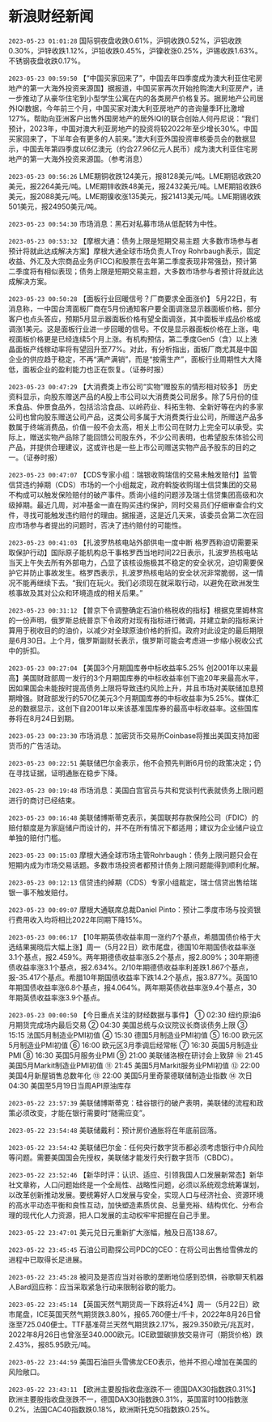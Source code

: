# 新浪财经新闻
`2023-05-23 01:01:28` 国际铜夜盘收跌0.61%，沪铜收跌0.52%，沪铝收跌0.30%，沪锌收跌1.12%，沪铅收跌0.45%，沪镍收涨0.25%，沪锡收跌1.63%。不锈钢夜盘收跌0.17%。

`2023-05-23 00:59:50` 【“中国买家回来了”，中国去年四季度成为澳大利亚住宅房地产的第一大海外投资来源国】据报道，中国买家再次开始抢购澳大利亚房产，进一步推动了从豪华住宅到小型学生公寓在内的各类房产价格复苏。据房地产公司居外IQI数据，今年前三个月，中国买家对澳大利亚房地产的咨询量季环比激增127%。帮助向亚洲客户出售外国房地产的居外IQI的联合创始人何丹尼说：“我们预计，2023年，中国对澳大利亚房地产的投资将较2022年至少增长30%。中国买家回来了，下半年会有更多的人前来。”澳大利亚外国投资审核委员会的数据显示，中国去年第四季度以6亿澳元（约合27.96亿元人民币）成为澳大利亚住宅房地产的第一大海外投资来源国。（参考消息）

`2023-05-23 00:56:26` LME期铜收跌124美元，报8128美元/吨。LME期铝收跌20美元，报2264美元/吨。LME期锌收跌48美元，报2432美元/吨。LME期铅收跌6美元，报2088美元/吨。LME期镍收涨135美元，报21413美元/吨。LME期锡收跌501美元，报24950美元/吨。

`2023-05-23 00:54:30` 市场消息：黑石对私募市场从低配转为中性。

`2023-05-23 00:53:32` 【摩根大通：债务上限是短期交易主题 大多数市场参与者预计将就此达成解决方案】摩根大通全球市场负责人Troy Rohrbaugh表示，固定收益、外汇及大宗商品业务(FICC)和股票在去年第二季度表现非常强劲，预计第二季度将有相似表现；债务上限是短期交易主题，大多数市场参与者预计将就此达成解决方案。

`2023-05-23 00:50:28` 【面板行业回暖信号？厂商要求全面涨价】 5月22日，有消息称，一中国台湾面板厂商在5月份通知客户要全面调涨显示器面板价格，部分客户也点头答应，预期5月显示器面板价格有望全面调涨，其中面板半成品价格或调涨1美元。这是面板行业进一步回暖的信号。不仅是显示器面板价格在上涨，电视面板价格更是已经连续5个月上涨。有机构预估，第二季度Gen5（含）以上液晶面板产线稼动率将有望回升至77%。对此，有分析指出，面板厂商尤其是中国企业的供应趋于稳定，不再“满产满销”，而是“按需生产”，面板行业周期性大大降低，面板企业的盈利能力也正在恢复。（证券时报）

`2023-05-23 00:47:29` 【大消费类上市公司“实物”赠股东的情形相对较多】 历史资料显示，向股东赠送产品的A股上市公司以大消费类公司居多。除了5月份的佳禾食品、仲景食品外，包括洽洽食品、以岭药业、科拓生物、全新好等在内的多家公司也曾向股东赠送公司产品，这类公司多属于大消费类行业公司，所赠送产品多数属于终端消费品，价值一般不会太高，相关上市公司在财力上完全可以承受。实际上，赠送实物产品除了能回馈公司股东外，不少公司表明，也希望股东体验公司产品，并提供合理建议，这或许也是一些上市公司赠送实物产品予股东的目的之一。（证券时报）

`2023-05-23 00:47:07` 【CDS专家小组：瑞银收购瑞信的交易未触发赔付】监管信贷违约掉期（CDS）市场的一个小组裁定，政府斡旋收购瑞士信贷集团的交易不构成可以触发保险赔付的破产事件。质询小组的问题涉及瑞士信贷集团高级和次级掉期。最近几周，对冲基金一直在购买违约保护，同时交易员们仔细审查合约文件，寻找可能触发违约赔付的理由。据报道，这是近几天来，该委员会第二次在回应市场参与者提出的问题时，否决了违约赔付的可能性。

`2023-05-23 00:41:03` 【扎波罗热核电站外部供电一度中断 格罗西称迫切需要采取保护行动】国际原子能机构总干事格罗西当地时间22日表示，扎波罗热核电站当天上午失去所有外部电力，凸显了该核设施极其不稳定的安全状况，迫切需要保护它并防止事故发生。格罗西表示，扎波罗热核电站的安全状况非常脆弱，这一情况不能再继续下去。“我们在玩火。我们必须现在就采取行动，以避免在欧洲发生核事故及其对公众和环境造成的相关后果。”

`2023-05-23 00:31:12` 【普京下令调整确定石油价格税收的指标】根据克里姆林宫的一份声明，俄罗斯总统普京下令政府对现有指标进行微调，并建立新的指标来计算用于税收目的的油价，以减少对全球原油价格的折扣。政府对此设定的最后期限是6月30日。上个月，俄罗斯副财长表示，俄罗斯可能会考虑进一步缩小税收公式中的折扣。

`2023-05-23 00:27:04` 【美国3个月期国库券中标收益率5.25% 创2001年以来最高】美国财政部周一发行的3个月期国库券的中标收益率创下逾20年来最高水平，因如果国会未能按时提高债务上限将导致违约风险上升，并且市场对美联储加息预期增强。财政部发行的570亿美元3个月期国库券的中标收益率为5.25%。媒体汇总的数据显示，这创下自2001年以来该基准国库券的最高中标收益率。这些国库券将在8月24日到期。

`2023-05-23 00:23:30` 市场消息：加密货币交易所Coinbase将推出美国支持加密货币的广告活动。

`2023-05-23 00:22:51` 美联储巴尔金表示，他不会预先判断6月份的政策决定；仍在寻找证据，证明通胀在稳步下降。

`2023-05-23 00:19:48` 市场消息：美国白宫官员与共和党谈判代表就债务上限问题进行的商讨已经结束。

`2023-05-23 00:16:48` 美联储博斯蒂克表示，美国联邦存款保险公司（FDIC）的赔付额度是为家庭储户而设计的，并不在所有情况下都适用；建议为企业储户设立单独的赔付门槛。

`2023-05-23 00:15:03` 摩根大通全球市场主管Rohrbaugh：债务上限问题只会在短期内成为市场交易话题。多数市场投资者都预计债务上限问题能得到顺利化解。

`2023-05-23 00:12:13` 信贷违约掉期（CDS）专家小组裁定，瑞士信贷出售给瑞银一事不触发赔付。

`2023-05-23 00:09:07` 摩根大通联席总裁Daniel Pinto：预计二季度市场与投资银行费用收入均将相比2022年同期下降15%。

`2023-05-23 00:06:17` 【10年期英债收益率周一涨约7个基点，希腊国债价格于大选结果揭晓后大幅上涨】周一（5月22日）欧市尾盘，德国10年期国债收益率涨3.1个基点，报2.459%。两年期德债收益率涨5.2个基点，报2.809%；30年期德债收益率涨3.1个基点，报2.634%。2/10年期德债收益率利差跌1.867个基点，报-35.417个基点。希腊10年期国债收益率下跌14.2个基点，报3.877%。英国10年期国债收益率涨6.8个基点，报4.064%。两年期英债收益率涨9.4个基点，30年期英债收益率涨3.9个基点。

`2023-05-23 00:00:50` 【今日重点关注的财经数据与事件】
① 02:30 纽约原油6月期货完成场内最后交易
② 04:30 美国总统与众议院议长商谈债务上限
③ 15:15 法国5月制造业PMI初值
④ 15:30 德国5月制造业PMI初值
⑤ 16:00 欧元区5月制造业PMI初值
⑥ 16:00 欧元区3月季调后经常帐
⑦ 16:30 英国5月制造业PMI
⑧ 16:30 英国5月服务业PMI
⑨ 21:00 美联储洛根在研讨会上致辞
⑩ 21:45 美国5月Markit制造业PMI初值
⑪ 21:45 美国5月Markit服务业PMI初值
⑫ 22:00 美国4月新屋销售总数年化
⑬ 22:00 美国5月里奇蒙德联储制造业指数
⑭ 次日04:30 美国至5月19日当周API原油库存

`2023-05-22 23:57:39` 美联储博斯蒂克：硅谷银行的破产表明，美联储的流程和政策必须改变，才能在银行需要时“随需应变”。

`2023-05-22 23:54:48` 美联储戴利：预计房价通胀将在年底前回落。

`2023-05-22 23:54:42` 美联储巴尔金：任何央行数字货币都必须考虑银行中介风险等问题。需要美国国会先授权，美联储才能发行央行数字货币（CBDC）。

`2023-05-22 23:52:46` 【新华时评：认识、适应、引领我国人口发展新常态】新华社文章称，人口问题始终是一个全局性、战略性问题，必须以系统观念统筹谋划，以改革创新推动发展。要统筹好人口发展与安全，实现人口与经济社会、资源环境的高水平动态平衡和良性互动，加快塑造素质优良、总量充裕、结构优化、分布合理的现代化人力资源，把人口发展的主动权牢牢把握在自己手里。

`2023-05-22 23:47:01` 美元兑日元重新扩大涨幅，触及日高138.67。

`2023-05-22 23:45:45` 石油公司勘探公司PDC的CEO：在将公司出售给雪佛龙的进程中已取得长足进展。

`2023-05-22 23:45:28` 被问及是否应当对谷歌的垄断地位感到恐惧，谷歌聊天机器人Bard回应称：应当采取紧急行动来限制谷歌的能力。

`2023-05-22 23:45:14` 【英国天然气期货周一下跌将近4%】周一（5月22日）欧市尾盘，ICE英国天然气期货跌3.80%，报65.760便士/千卡，2022年8月26日曾涨至725.040便士。TTF基准荷兰天然气期货跌2.17%，报29.350欧元/兆瓦时，2022年8月26日也曾涨至340.000欧元。ICE欧盟碳排放交易许可（期货价格）跌2.43%，报85.95欧元/吨。

`2023-05-22 23:44:59` 美国石油巨头雪佛龙CEO表示，他并不担心增加在美国的风险敞口。

`2023-05-22 23:43:11` 【欧洲主要股指收盘涨跌不一 德国DAX30指数跌0.31%】欧洲主要股指收盘涨跌不一，德国DAX30指数跌0.31%，英国富时100指数涨0.2%，法国CAC40指数跌0.18%，欧洲斯托克50指数跌0.25%。

